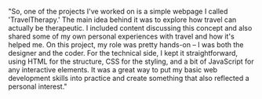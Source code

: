 "So, one of the projects I've worked on is a simple webpage I called 'TravelTherapy.' The main idea behind it was to explore how travel can actually be therapeutic. I included content discussing this concept and also shared some of my own personal experiences with travel and how it's helped me. On this project, my role was pretty hands-on – I was both the designer and the coder. For the technical side, I kept it straightforward, using HTML for the structure, CSS for the styling, and a bit of JavaScript for any interactive elements. It was a great way to put my basic web development skills into practice and create something that also reflected a personal interest."
